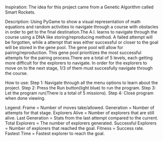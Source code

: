 Inspiration:
The idea for this project came from  a Genetic Algorithm called Smart Rockets.
                 
Description: 
Using PyGame to show a visual representation of math equations and random activities  to navigate through a course 
with obstacles in order to get to the final destination.The A.I. learns to navigate through the course using a DNA like 
storing/reproducing method. A failed attempt will be forgotten, while a attempt that was either successful or closer to the goal  
will be stored in the gene pool. The gene pool will allow for pairing/reproduction. This gene pool prioritizes the most successful 
attempts for the pairing process.There are a total of 5 levels, each getting more difficult for the explorers to navigate.
In order for the explorers to move on to the next stage, 1/3 of them must succesfully navigate through the course.

How to use: 
Step 1: Navigate through all the menu options to learn about the project.
Step 2: Press the Run button(light blue) to run the program.
Step 3: Let the program run(There is a total of 5 missions).
Step 4: Close program when done viewing.

Legend:
Frame = Number of moves take/allowed.
Generation = Number of attempts for that stage.
Explorers Alive = Number of explorers that are still alive.
Last Generation = Stats from the last attempt  compared to the current.
Total Explorers = The number of explorers generated.
Successful Explorers = Number of explorers that reached the goal.
Fitness = Success rate.
Fastest Time = Fastest explorer to reach the goal.
